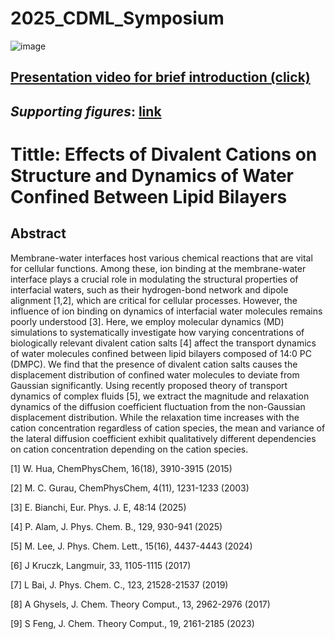 # 2025_CDML_Symposium

![image](https://github.com/user-attachments/assets/1c3d8c10-4cf1-47be-b77b-10682b5db714)

## [Presentation video for brief introduction (click)](https://youtu.be/Dk5AKveeWnc)

## *Supporting figures*: [link](https://github.com/thereexist/2025_CDML_Symposium/blob/main/SI%20figure.pdf)

# Tittle: Effects of Divalent Cations on Structure and Dynamics of Water Confined Between Lipid Bilayers

## Abstract
Membrane-water interfaces host various chemical reactions that are vital for cellular functions. Among these, ion binding at the membrane-water interface plays a crucial role in modulating the structural properties of interfacial waters, such as their hydrogen-bond network and dipole alignment [1,2], which are critical for cellular processes. However, the influence of ion binding on dynamics of interfacial water molecules remains poorly understood [3]. Here, we employ molecular dynamics (MD) simulations to systematically investigate how varying concentrations of biologically relevant divalent cation salts [4] affect the transport dynamics of water molecules confined between lipid bilayers composed of 14:0 PC (DMPC). We find that the presence of divalent cation salts causes the displacement distribution of confined water molecules to deviate from Gaussian significantly. Using recently proposed theory of transport dynamics of complex fluids [5], we extract the magnitude and relaxation dynamics of the diffusion coefficient fluctuation from the non-Gaussian displacement distribution. While the relaxation time increases with the cation concentration regardless of cation species, the mean and variance of the lateral diffusion coefficient exhibit qualitatively different dependencies on cation concentration depending on the cation species.



[1] W. Hua, ChemPhysChem, 16(18), 3910-3915 (2015) 

[2] M. C. Gurau, ChemPhysChem, 4(11), 1231-1233 (2003)

[3] E. Bianchi, Eur. Phys. J. E, 48:14 (2025) 

[4] P. Alam, J. Phys. Chem. B., 129, 930-941 (2025) 

[5] M. Lee, J. Phys. Chem. Lett., 15(16), 4437-4443 (2024)

[6] J Kruczk, Langmuir, 33, 1105-1115 (2017)

[7] L Bai, J. Phys. Chem. C., 123, 21528-21537  (2019)

[8] A Ghysels, J. Chem. Theory Comput., 13, 2962-2976 (2017)

[9] S Feng, J. Chem. Theory Comput., 19, 2161-2185 (2023)


